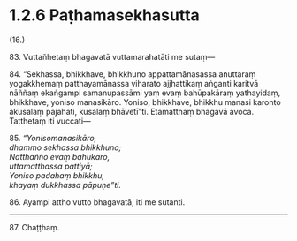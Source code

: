 

# 1.2.6 Paṭhamasekhasutta




(16.)

83\. Vuttañhetaṃ bhagavatā vuttamarahatāti me sutaṃ—

84\. “Sekhassa, bhikkhave, bhikkhuno appattamānasassa anuttaraṃ yogakkhemaṃ patthayamānassa viharato ajjhattikaṃ aṅganti karitvā nāññaṃ ekaṅgampi samanupassāmi yaṃ evaṃ bahūpakāraṃ yathayidaṃ, bhikkhave, yoniso manasikāro. Yoniso, bhikkhave, bhikkhu manasi karonto akusalaṃ pajahati, kusalaṃ bhāvetī”ti. Etamatthaṃ bhagavā avoca. Tatthetaṃ iti vuccati—

85\. _“Yonisomanasikāro,_  
_dhammo sekhassa bhikkhuno;_  
_Natthañño evaṃ bahukāro,_  
_uttamatthassa pattiyā;_  
_Yoniso padahaṃ bhikkhu,_  
_khayaṃ dukkhassa pāpuṇe”ti._  


86\. Ayampi attho vutto bhagavatā, iti me sutanti.

---

87\. Chaṭṭhaṃ.





